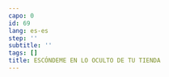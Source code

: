 ```yaml
---
capo: 0
id: 69
lang: es-es
step: ''
subtitle: ''
tags: []
title: ESCÓNDEME EN LO OCULTO DE TU TIENDA
---
```

